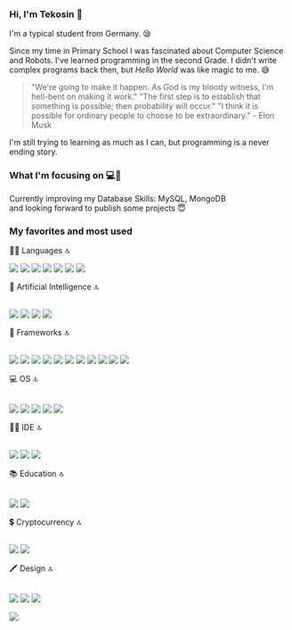 ### Hi, I'm Tekosin 👋

I'm a typical student from Germany. 😪

Since my time in Primary School I was fascinated about Computer Science and Robots. I've learned programming in the second Grade. I didn't write complex programs back then, but <i>Hello World</i> was like magic to me. 😅

> "We're going to make it happen. As God is my bloody witness, I'm hell-bent on making it work." "The first step is to establish that something is possible; then probability will occur." "I think it is possible for ordinary people to choose to be extraordinary." - Elon Musk

I'm still trying to learning as much as I can, but programming is a never ending story.

### What I'm focusing on 💻🚀

Currently improving my Database Skills: MySQL, MongoDB<br>
and looking forward to publish some projects 😇

### My favorites and most used
👩‍💻 Languages 🔝<p>
<img src="https://img.shields.io/badge/Java-ED8B00?style=for-the-badge&logo=java&logoColor=white"> <img src="https://img.shields.io/badge/C%23-239120?style=for-the-badge&logo=c-sharp&logoColor=white"> <img src="https://img.shields.io/badge/Python-FFD43B?style=for-the-badge&logo=python&logoColor=blue"> <img src="https://img.shields.io/badge/TypeScript-007ACC?style=for-the-badge&logo=typescript&logoColor=white"> <img src="https://img.shields.io/badge/Swift-FA7343?style=for-the-badge&logo=swift&logoColor=white"> <img src="https://img.shields.io/badge/Ruby-CC342D?style=for-the-badge&logo=ruby&logoColor=white"> <img src="https://img.shields.io/badge/Rust-black?style=for-the-badge&logo=rust&logoColor=#E57324"></p>
🤖 Artificial Intelligence 🔝<p>
<br><img src="https://img.shields.io/badge/TensorFlow-FF6F00?style=for-the-badge&logo=tensorflow&logoColor=white"> <img src="https://img.shields.io/badge/scikit_learn-F7931E?style=for-the-badge&logo=scikit-learn&logoColor=white"> <img src="https://img.shields.io/badge/dialogflow-FF9800?style=for-the-badge&logo=dialogflow&logoColor=white"> <img src="https://img.shields.io/badge/Weights_&_Biases-FFBE00?style=for-the-badge&logo=WeightsAndBiases&logoColor=white"></p>
🚀 Frameworks 🔝<p>
<br><img src="https://img.shields.io/badge/.NET-512BD4?style=for-the-badge&logo=dotnet&logoColor=white"> <img src="https://img.shields.io/badge/Angular-DD0031?style=for-the-badge&logo=angular&logoColor=white"> <img src="https://img.shields.io/badge/Django-092E20?style=for-the-badge&logo=django&logoColor=green"> <img src="https://img.shields.io/badge/Docker-2CA5E0?style=for-the-badge&logo=docker&logoColor=white"> <img src="https://img.shields.io/badge/Flask-000000?style=for-the-badge&logo=flask&logoColor=white"> <img src="https://img.shields.io/badge/gradle-02303A?style=for-the-badge&logo=gradle&logoColor=white"> <img src="https://img.shields.io/badge/Jupyter-F37626.svg?&style=for-the-badge&logo=Jupyter&logoColor=white"> <img src="https://img.shields.io/badge/kubernetes-326ce5.svg?&style=for-the-badge&logo=kubernetes&logoColor=white"> <img src="https://img.shields.io/badge/Nginx-009639?style=for-the-badge&logo=nginx&logoColor=white"> <img src="https://img.shields.io/badge/Selenium-43B02A?style=for-the-badge&logo=Selenium&logoColor=white"> <img src="https://img.shields.io/badge/Xampp-F37623?style=for-the-badge&logo=xampp&logoColor=white"></p>
💻 OS 🔝<p>
<br><img src="https://img.shields.io/badge/Windows-0078D6?style=for-the-badge&logo=windows&logoColor=white"> <img src="https://img.shields.io/badge/Kali_Linux-557C94?style=for-the-badge&logo=kali-linux&logoColor=white"> <img src="https://img.shields.io/badge/Ubuntu-E95420?style=for-the-badge&logo=ubuntu&logoColor=white"> <img src="https://img.shields.io/badge/iOS-000000?style=for-the-badge&logo=ios&logoColor=white"> <img src="https://img.shields.io/badge/Android-3DDC84?style=for-the-badge&logo=android&logoColor=white"></p>
👩‍💻 IDE 🔝<p>
<br><img src="https://img.shields.io/badge/Visual_Studio_Code-0078D4?style=for-the-badge&logo=visual%20studio%20code&logoColor=white"> <img src="https://img.shields.io/badge/replit-667881?style=for-the-badge&logo=replit&logoColor=white"> <img src="https://img.shields.io/badge/Xcode-007ACC?style=for-the-badge&logo=Xcode&logoColor=white"></p>
📚 Education 🔝<p>
<br><img src="https://img.shields.io/badge/Duolingo-58CC02?style=for-the-badge&logo=Duolingo&logoColor=white"> <img src="https://img.shields.io/badge/Future%20Learn-000000?style=for-the-badge&logo=futurelearn&logoColor=white"></p>
💲 Cryptocurrency 🔝<p>
<br><img src="https://img.shields.io/badge/dogecoin-C2A633?style=for-the-badge&logo=dogecoin&logoColor=white"> <img src="https://img.shields.io/badge/chainlink-375BD2?style=for-the-badge&logo=chainlink&logoColor=white"></p>
🖍 Design 🔝<p>
<br><img src="https://img.shields.io/badge/Adobe%20Creative%20Cloud-DA1F26?style=for-the-badge&logo=Adobe%20Creative%20Cloud&logoColor=white"> <img src="https://img.shields.io/badge/blender-%23F5792A.svg?style=for-the-badge&logo=blender&logoColor=white"> <img src="https://img.shields.io/badge/Framer-black?style=for-the-badge&logo=framer&logoColor=blue"></p>

<img src="https://i.pinimg.com/originals/bc/e6/94/bce6945ee58212ff7b07354c055d2e09.gif">

